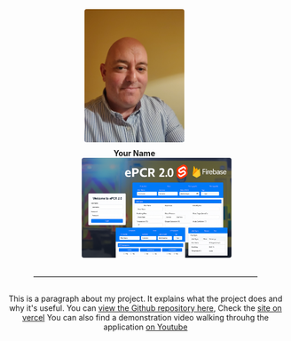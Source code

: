 <div style="text-align: center; margin-bottom: 20px;">


  <div style="display: inline-block; margin-right: 40px; text-align: center;">
    <img src="IMAGE1.jpg" width="180" style="border-radius: 4px;">
    <div style="margin-top: 8px; font-weight: bold;">Your Name</div>
  </div>

  
  <div style="display: inline-block; margin-left: 40px;">
    <img src="epcr2.0.png" width="270" style="border-radius: 4px;">
  </div>

  <hr style="width: 80%; margin: 30px auto; border-top: 1px solid #ccc;">
  
  <div style="max-width: 700px margin: 0 auto;">
    <p>
      This is a paragraph about my project. It explains what the project does and why it's useful.
      You can <a href=" " target="_blank">view the Github repository here</a>,
      Check the <a href=" " target="_blank">site on vercel</a>
      You can also find a demonstration video walking throuhg the application <a href=" " target="_blank">on Youtube</a>
    </p>
  </div>
</div>
